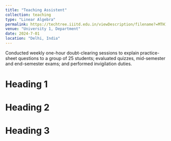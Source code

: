 ```yaml
---
title: "Teaching Assistent"
collection: teaching
type: "Linear Algebra"
permalink: https://techtree.iiitd.edu.in/viewDescription/filename?=MTH100
venue: "University 1, Department"
date: 2024-7-01
location: "Delhi, India"
---
```


Conducted weekly one-hour doubt-clearing sessions to explain practice-sheet questions to a
group of 25 students; evaluated quizzes, mid-semester and end-semester exams; and performed invigilation duties.

Heading 1
======

Heading 2
======

Heading 3
======
